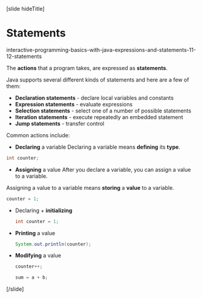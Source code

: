 [slide hideTitle]
# Statements

interactive-programming-basics-with-java-expressions-and-statements-11-12-statements

The **actions** that a program takes, are expressed as **statements**. 

Java supports several different kinds of statements and here are a few of them:
  * **Declaration statements** - declare local variables and constants
  * **Expression statements** - evaluate expressions
  * **Selection statements** - select one of a number of possible statements
  * **Iteration statements** - execute repeatedly an embedded statement
  * **Jump statements** - transfer control
  
Common actions include:
-  **Declaring** a variable
  Declaring a variable means **defining** its **type**.
  ```java
  int counter;
  ```
-  **Assigning** a value
  After you declare a variable, you can assign a value to a variable. 
  
  Assigning a value to a variable means **storing** a **value** to a variable.
  ```java
  counter = 1;
  ```

- Declaring + **initializing**
  ```java
  int counter = 1;
  ```

- **Printing** a value
  ```java
  System.out.println(counter);
  ```

- **Modifying** a value
  ```java
  counter++;
  ```
  
  ```java
  sum = a + b;
  ```
[/slide]
